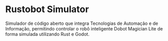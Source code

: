 # Rustobot Simulator
Simulador de código aberto que integra Tecnologias de Automação e de Informação, permitindo controlar o robô inteligente Dobot Magician Lite de forma simulada utilizando Rust e Godot.
